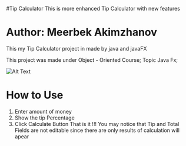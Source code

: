 #Tip Calculator
This is more enhanced Tip Calculator with new features

# Author: Meerbek Akimzhanov

This my Tip Calculator project in made by java and javaFX

This project was made under Object - Oriented Course; Topic Java Fx;

![Alt Text](https://i.postimg.cc/g0WG6MPN/Tip-Calculator.gif)
# How to Use

1) Enter amount of money
2) Show the tip Percentage
3) Click Calculate Button
That is it !!!
You may notice that Tip and Total Fields are not editable since there are only results of calculation will apear

